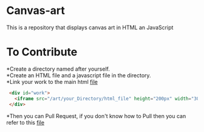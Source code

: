 # Canvas-art
This is a repository that displays canvas art in HTML an JavaScript 
# To Contribute 
*Create a directory named after yourself.<br>
*Create an HTML file and a javascript file in the directory.<br>
*Link your work to the main html [file](https://github.com/AryanCoder2010/Canvas-art/index.html)


 ```html
  <div id="work"> 
    <iframe src="/art/your_Directory/html_file" height="200px" width="300px" title="your arts name"></iframe>
  </div>
```
*Then you can Pull Request, if you don't know how to Pull then you can refer to this [file](https://docs.github.com/en/pull-requests/collaborating-with-pull-requests) 
